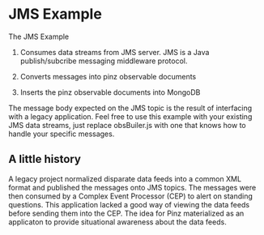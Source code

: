 JMS Example
====

The JMS Example 

1. Consumes data streams from JMS server. JMS is a Java publish/subcribe messaging middleware protocol.

2. Converts messages into pinz observable documents

3. Inserts the pinz observable documents into MongoDB

The message body expected on the JMS topic is the result of interfacing with a legacy application.
Feel free to use this example with your existing JMS data streams, just replace obsBuiler.js with one that knows how to handle your specific messages.

A little history
----------------
A legacy project normalized disparate data feeds into a common XML format and published the messages onto JMS topics.
The messages were then consumed by a Complex Event Processor (CEP) to alert on standing questions.
This application lacked a good way of viewing the data feeds before sending them into the CEP.
The idea for Pinz materialized as an applicaton to provide situational awareness about the data feeds.


